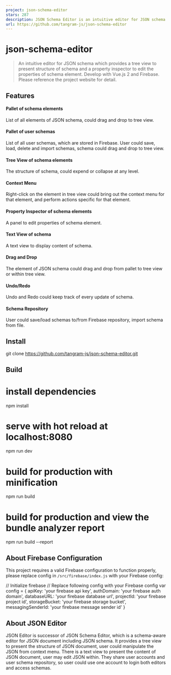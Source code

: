 ```yaml
---
project: json-schema-editor
stars: 287
description: JSON Schema Editor is an intuitive editor for JSON schema. It provides a tree view to present the structure of schema, and a property inspector to edit the properties of schema element. Develop with Vue.js 2 and Firebase.
url: https://github.com/tangram-js/json-schema-editor
---
```


json-schema-editor
==================

> An intuitive editor for JSON schema which provides a tree view to present structure of schema and a property inspector to edit the properties of schema element. Develop with Vue.js 2 and Firebase. Please reference the project website for detail.

Features
--------

#### Pallet of schema elements

List of all elements of JSON schema, could drag and drop to tree view.

#### Pallet of user schemas

List of all user schemas, which are stored in Firebase. User could save, load, delete and import schemas, schema could drag and drop to tree view.

#### Tree View of schema elements

The structure of schema, could expend or collapse at any level.

#### Context Menu

Right-click on the element in tree view could bring out the context menu for that element, and perform actions specific for that element.

#### Property Inspector of schema elements

A panel to edit properties of schema element.

#### Text View of schema

A text view to display content of schema.

#### Drag and Drop

The element of JSON schema could drag and drop from pallet to tree view or within tree view.

#### Undo/Redo

Undo and Redo could keep track of every update of schema.

#### Schema Repository

User could save/load schemas to/from Firebase repository, import schema from file.

Install
-------

git clone https://github.com/tangram-js/json-schema-editor.git

Build
-----

# install dependencies
npm install

# serve with hot reload at localhost:8080
npm run dev

# build for production with minification
npm run build

# build for production and view the bundle analyzer report
npm run build --report

About Firebase Configuration
----------------------------

This project requires a valid Firebase configuration to function properly, please replace config in `/src/firebase/index.js` with your Firebase config:

// Initialize firebase
// Replace following config with your Firebase config
var config \= {
  apiKey: 'your firebase api key',
  authDomain: 'your firebase auth domain',
  databaseURL: 'your firebase database url',
  projectId: 'your firebase project id',
  storageBucket: 'your firebase storage bucket',
  messagingSenderId: 'your firebase message sender id'
}

About JSON Editor
-----------------

JSON Editor is successor of JSON Schema Editor, which is a schema-aware editor for JSON document including JSON schema. It provides a tree view to present the structure of JSON document, user could manipulate the JSON from context menu. There is a text view to present the content of JSON document, user may edit JSON within. They share user accounts and user schema repository, so user could use one account to login both editors and access schemas.
